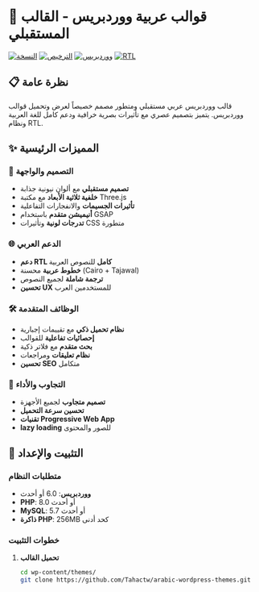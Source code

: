 # 🚀 قوالب عربية ووردبريس - القالب المستقبلي

[![النسخة](https://img.shields.io/badge/النسخة-1.0.0-blue.svg)](https://github.com/Tahactw/arabic-wordpress-themes)
[![الترخيص](https://img.shields.io/badge/الترخيص-GPL%20v2-green.svg)](https://www.gnu.org/licenses/gpl-2.0.html)
[![ووردبريس](https://img.shields.io/badge/ووردبريس-6.0+-blue.svg)](https://wordpress.org/)
[![RTL](https://img.shields.io/badge/RTL-مدعوم%20بالكامل-success.svg)]()

## 📋 نظرة عامة

قالب ووردبريس عربي مستقبلي ومتطور مصمم خصيصاً لعرض وتحميل قوالب ووردبريس. يتميز بتصميم عصري مع تأثيرات بصرية خرافية ودعم كامل للغة العربية ونظام RTL.

## ✨ المميزات الرئيسية

### 🎨 التصميم والواجهة
- **تصميم مستقبلي** مع ألوان نيونية جذابة
- **خلفية ثلاثية الأبعاد** مع مكتبة Three.js
- **تأثيرات الجسيمات** والانفجارات التفاعلية
- **أنيميشن متقدم** باستخدام GSAP
- **تدرجات لونية** وتأثيرات CSS متطورة

### 🌐 الدعم العربي
- **دعم RTL كامل** للنصوص العربية
- **خطوط عربية** محسنة (Cairo + Tajawal)
- **ترجمة شاملة** لجميع النصوص
- **تحسين UX** للمستخدمين العرب

### 🛠️ الوظائف المتقدمة
- **نظام تحميل ذكي** مع تقييمات إجبارية
- **إحصائيات تفاعلية** للقوالب
- **بحث متقدم** مع فلاتر ذكية
- **نظام تعليقات** ومراجعات
- **تحسين SEO** متكامل

### 📱 التجاوب والأداء
- **تصميم متجاوب** لجميع الأجهزة
- **تحسين سرعة التحميل**
- **تقنيات Progressive Web App**
- **lazy loading** للصور والمحتوى

## 🚀 التثبيت والإعداد

### متطلبات النظام
- **ووردبريس**: 6.0 أو أحدث
- **PHP**: 8.0 أو أحدث
- **MySQL**: 5.7 أو أحدث
- **ذاكرة PHP**: 256MB كحد أدنى

### خطوات التثبيت

1. **تحميل القالب**
   ```bash
   cd wp-content/themes/
   git clone https://github.com/Tahactw/arabic-wordpress-themes.git